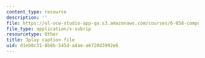 ```yaml
---
content_type: resource
description: ''
file: https://ol-ocw-studio-app-qa.s3.amazonaws.com/courses/6-858-computer-systems-security-fall-2014/d1eb0c318b8b545da4aea6720d3992e6_2PO8h1pVW50.vtt
file_type: application/x-subrip
resourcetype: Other
title: 3play caption file
uid: d1eb0c31-8b8b-545d-a4ae-a6720d3992e6
---
```

